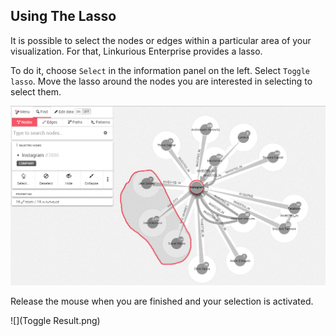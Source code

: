 ## Using The Lasso

It is possible to select the nodes or edges within a particular area of your visualization. For that, Linkurious Enterprise provides a lasso.

To do it, choose ```Select``` in the information panel on the left. 
Select ```Toggle lasso```.
Move the lasso around the nodes you are interested in selecting to select them.

![](Toggle.png)

Release the mouse when you are finished and your selection is activated.

![](Toggle Result.png)